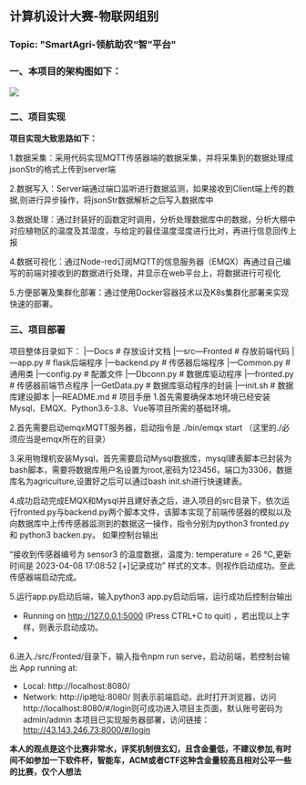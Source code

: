 
## 计算机设计大赛-物联网组别
### Topic: "SmartAgri-领航助农“智”平台"


### 一、本项目的架构图如下：
![](Docs/SmartAgri-领航助农“智”平台.png)

### 二、项目实现
**项目实现大致思路如下：**

1.数据采集：采用代码实现MQTT传感器端的数据采集，并将采集到的数据处理成jsonStr的格式上传到server端

2.数据写入：Server端通过端口监听进行数据监测，如果接收到Client端上传的数据,则进行异步操作，将jsonStr数据解析之后写入数据库中  

3.数据处理：通过封装好的函数定时调用，分析处理数据库中的数据，分析大棚中对应植物区的温度及其湿度，与给定的最佳温度湿度进行比对，再进行信息回传上报  

4.数据可视化：通过Node-red订阅MQTT的信息服务器（EMQX）再通过自己编写的前端对接收到的数据进行处理，并显示在web平台上，将数据进行可视化  

5.方便部署及集群化部署：通过使用Docker容器技术以及K8s集群化部署来实现快速的部署。

### 三、项目部署
项目整体目录如下：
|—Docs                   # 存放设计文档
|—src—Fronted     # 存放前端代码
|—app.py     # flask后端程序
|—backend.py       # 传感器后端程序
|—Common.py     # 通用类
|—config.py    # 配置文件
|—Dbconn.py    # 数据库驱动程序
|—fronted.py    # 传感器前端节点程序
|—GetData.py       # 数据库驱动程序的封装
|—init.sh          # 数据库建设脚本
|—README.md     # 项目手册
1.首先需要确保本地环境已经安装Mysql、EMQX、Python3.6-3.8、Vue等项目所需的基础环境。 

2.首先需要启动emqxMQTT服务器，启动指令是 ./bin/emqx start （这里的./必须应当是emqx所在的目录） 

3.采用物理机安装Mysql，首先需要启动Mysql数据库，mysql建表脚本已封装为bash脚本，需要将数据库用户名设置为root,密码为123456，端口为3306，数据库名为agriculture,设置好之后可以通过bash init.sh进行快速建表。

4.成功启动完成EMQX和Mysql并且建好表之后，进入项目的src目录下，依次运行fronted.py与backend.py两个脚本文件，该脚本实现了前端传感器的模拟以及向数据库中上传传感器监测到的数据这一操作，指令分别为python3 fronted.py 和 python3 backen.py。
如果控制台输出 

“接收到传感器编号为 sensor3 的温度数据，温度为: temperature = 26 °C,更新时间是 2023-04-08 17:08:52
[+]记录成功” 
 样式的文本，则视作启动成功。至此传感器端启动完成。

5.运行app.py启动后端，输入python3 app.py启动后端，运行成功后控制台输出
* Running on http://127.0.0.1:5000 (Press CTRL+C to quit) ，若出现以上字样，则表示启动成功。
* 
6.进入./src/Fronted/目录下，输入指令npm run serve，启动前端，若控制台输出
  App running at:
  - Local:   http://localhost:8080/
  - Network: http://ip地址:8080/
则表示前端启动，此时打开浏览器，访问 http://localhost:8080/#/login则可成功进入项目主页面，默认账号密码为admin/admin
本项目已实现服务器部署，访问链接： http://43.143.246.73:8000/#/login










**本人的观点是这个比赛非常水，评奖机制很玄幻，且含金量低，不建议参加,有时间不如参加一下软件杯，智能车，ACM或者CTF这种含金量较高且相对公平一些的比赛，仅个人想法**

